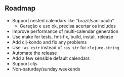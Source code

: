 ## Roadmap

* Support nested calendars like "brazil/sao-paulo"
  * Geração e uso ok, precisa acertar os includes
* Improve performance of multi-calendar generation
* Use make for tests, fmt-fix, build, install, release
* Add clj-kondo and fix any problems
* Use `:as cstr` instead of `:as str` for `clojure.string`
* Automate the release
* Add a few sensible default calendars
* Support cljs
* Non-saturday/sunday weekends
